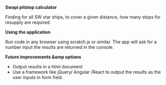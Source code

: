 **Swapi pitstop calculator**

Finding for all SW star ships, to cover a given distance, how many stops for resupply are required.


**Using the application**

Run code in any browser using scratch js or similar. The app will ask for a number input the results are returned in the console.


**Future improvements &amp options**

- Output results in a html document
- Use a framework like jQuery/ Angular /React to output the results as the user inputs in form field. 
